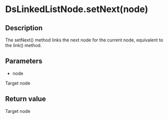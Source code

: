 # DsLinkedListNode.setNext(node)

## Description

The setNext() method links the next node for the current node, equivalent to the link() method.

## Parameters

- node

Target node

## Return value

Target node
